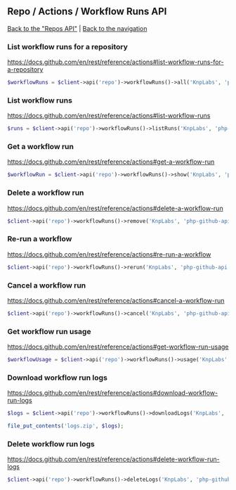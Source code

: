 ## Repo / Actions / Workflow Runs API
[Back to the "Repos API"](../../repos.md) | [Back to the navigation](../../README.md)

### List workflow runs for a repository

https://docs.github.com/en/rest/reference/actions#list-workflow-runs-for-a-repository

```php
$workflowRuns = $client->api('repo')->workflowRuns()->all('KnpLabs', 'php-github-api');
```

### List workflow runs

https://docs.github.com/en/rest/reference/actions#list-workflow-runs

```php
$runs = $client->api('repo')->workflowRuns()->listRuns('KnpLabs', 'php-github-api', $workflow);
```

### Get a workflow run

https://docs.github.com/en/rest/reference/actions#get-a-workflow-run

```php
$workflowRun = $client->api('repo')->workflowRuns()->show('KnpLabs', 'php-github-api', $runId);
```

### Delete a workflow run

https://docs.github.com/en/rest/reference/actions#delete-a-workflow-run

```php
$client->api('repo')->workflowRuns()->remove('KnpLabs', 'php-github-api', $runId);
```

### Re-run a workflow

https://docs.github.com/en/rest/reference/actions#re-run-a-workflow

```php
$client->api('repo')->workflowRuns()->rerun('KnpLabs', 'php-github-api', $runId);
```

### Cancel a workflow run

https://docs.github.com/en/rest/reference/actions#cancel-a-workflow-run

```php
$client->api('repo')->workflowRuns()->cancel('KnpLabs', 'php-github-api', $runId);
```

### Get workflow run usage

https://docs.github.com/en/rest/reference/actions#get-workflow-run-usage

```php
$workflowUsage = $client->api('repo')->workflowRuns()->usage('KnpLabs', 'php-github-api', $runId);
```

### Download workflow run logs

https://docs.github.com/en/rest/reference/actions#download-workflow-run-logs

```php
$logs = $client->api('repo')->workflowRuns()->downloadLogs('KnpLabs', 'php-github-api', $runId);

file_put_contents('logs.zip', $logs);
```

### Delete workflow run logs

https://docs.github.com/en/rest/reference/actions#delete-workflow-run-logs

```php
$client->api('repo')->workflowRuns()->deleteLogs('KnpLabs', 'php-github-api', $runId);
```
